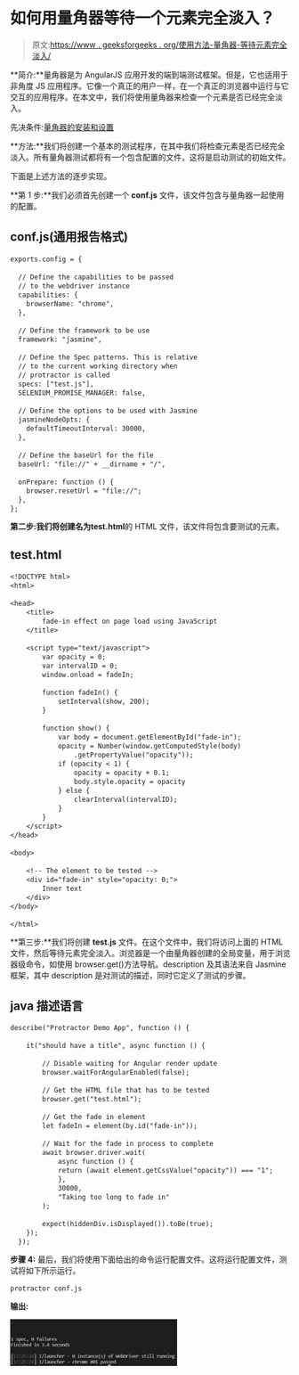 # 如何用量角器等待一个元素完全淡入？

> 原文:[https://www . geeksforgeeks . org/使用方法-量角器-等待元素完全淡入/](https://www.geeksforgeeks.org/how-to-use-protractor-to-wait-for-an-element-to-completely-fade-in/)

**简介:**量角器是为 AngularJS 应用开发的端到端测试框架。但是，它也适用于非角度 JS 应用程序。它像一个真正的用户一样，在一个真正的浏览器中运行与它交互的应用程序。在本文中，我们将使用量角器来检查一个元素是否已经完全淡入。

先决条件:[量角器的安装和设置](https://www.geeksforgeeks.org/angularjs-end-to-end-e2e-testing-protractor-installation-and-setup/)

**方法:**我们将创建一个基本的测试程序，在其中我们将检查元素是否已经完全淡入。所有量角器测试都将有一个包含配置的文件，这将是启动测试的初始文件。

下面是上述方法的逐步实现。

**第 1 步:**我们必须首先创建一个 **conf.js** 文件，该文件包含与量角器一起使用的配置。

## conf.js(通用报告格式)

```htmlhtml
exports.config = {

  // Define the capabilities to be passed
  // to the webdriver instance
  capabilities: {
    browserName: "chrome",
  },

  // Define the framework to be use
  framework: "jasmine",

  // Define the Spec patterns. This is relative
  // to the current working directory when
  // protractor is called
  specs: ["test.js"],
  SELENIUM_PROMISE_MANAGER: false,

  // Define the options to be used with Jasmine
  jasmineNodeOpts: {
    defaultTimeoutInterval: 30000,
  },

  // Define the baseUrl for the file
  baseUrl: "file://" + __dirname + "/",

  onPrepare: function () {
    browser.resetUrl = "file://";
  },
};
```

**第二步:**我们将创建名为**test.html**的 HTML 文件，该文件将包含要测试的元素。

## test.html

```htmlhtml
<!DOCTYPE html>
<html>

<head>
    <title>
        fade-in effect on page load using JavaScript
    </title>

    <script type="text/javascript">
        var opacity = 0;
        var intervalID = 0;
        window.onload = fadeIn;

        function fadeIn() {
            setInterval(show, 200);
        }

        function show() {
            var body = document.getElementById("fade-in");
            opacity = Number(window.getComputedStyle(body)
                .getPropertyValue("opacity"));
            if (opacity < 1) {
                opacity = opacity + 0.1;
                body.style.opacity = opacity
            } else {
                clearInterval(intervalID);
            }
        }
    </script>
</head>

<body>

    <!-- The element to be tested -->
    <div id="fade-in" style="opacity: 0;">
        Inner text
    </div>
</body>

</html>
```

**第三步:**我们将创建 **test.js** 文件。在这个文件中，我们将访问上面的 HTML 文件，然后等待元素完全淡入。浏览器是一个由量角器创建的全局变量，用于浏览器级命令，如使用 browser.get()方法导航。description 及其语法来自 Jasmine 框架，其中 description 是对测试的描述，同时它定义了测试的步骤。

## java 描述语言

```htmlhtml
describe("Protractor Demo App", function () {

    it("should have a title", async function () {

        // Disable waiting for Angular render update
        browser.waitForAngularEnabled(false);

        // Get the HTML file that has to be tested
        browser.get("test.html");

        // Get the fade in element
        let fadeIn = element(by.id("fade-in"));

        // Wait for the fade in process to complete
        await browser.driver.wait(
            async function () {
            return (await element.getCssValue("opacity")) === "1";
            },
            30000,
            "Taking too long to fade in"
        );

        expect(hiddenDiv.isDisplayed()).toBe(true);
    });
  });
```

**步骤 4:** 最后，我们将使用下面给出的命令运行配置文件。这将运行配置文件，测试将如下所示运行。

```htmlhtml
protractor conf.js
```

**输出:**

![](img/945edc12eaa3a842de918a1965321fb0.png)